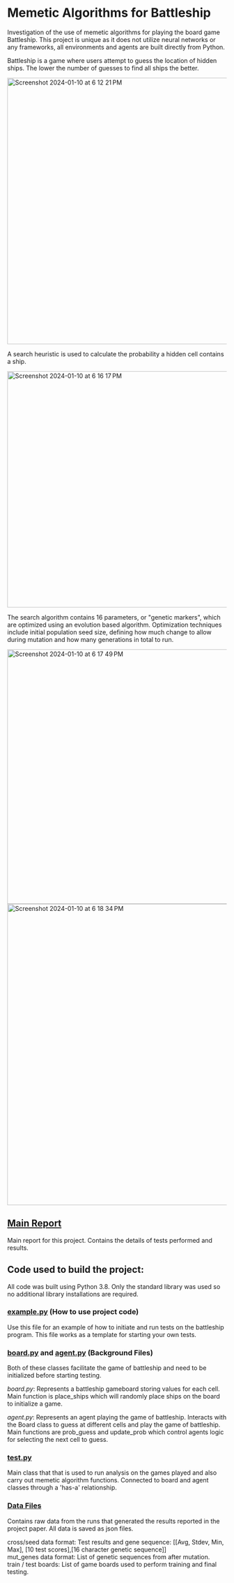 # Memetic Algorithms for Battleship
Investigation of the use of memetic algorithms for playing the board game Battleship. This project is unique as it does not utilize neural networks or any frameworks, all environments and agents are built directly from Python.

Battleship is a game where users attempt to guess the location of hidden ships. The lower the number of guesses to find all ships the better.

<img width="610" alt="Screenshot 2024-01-10 at 6 12 21 PM" src="https://github.com/kdevoe/battleship/assets/31428365/16a7ab50-c905-4f9b-9a67-c8d291458623">

A search heuristic is used to calculate the probability a hidden cell contains a ship. 

<img width="541" alt="Screenshot 2024-01-10 at 6 16 17 PM" src="https://github.com/kdevoe/battleship/assets/31428365/970f4210-fdf5-46c7-8a5b-094caf69006b">

The search algorithm contains 16 parameters, or "genetic markers", which are optimized using an evolution based algorithm. Optimization techniques include initial population seed size, defining how much change to allow during mutation and how many generations in total to run.

<img width="583" alt="Screenshot 2024-01-10 at 6 17 49 PM" src="https://github.com/kdevoe/battleship/assets/31428365/4929685d-fbba-46d2-8eee-32c079715f64">

<img width="690" alt="Screenshot 2024-01-10 at 6 18 34 PM" src="https://github.com/kdevoe/battleship/assets/31428365/03989724-f383-4229-beb5-50d7b21fdb8a">


## [Main Report](/Memetic_Battleship_KD.pdf)

Main report for this project. Contains the details of tests performed and results.

## Code used to build the project:

All code was built using Python 3.8. Only the standard library was used so no 
additional library installations are required.

### [example.py](/example.py) (How to use project code)

Use this file for an example of how to initiate and run tests on the battleship program. This file works as a template 
for starting your own tests.

### [board.py](/board.py) and [agent.py](/agent.py) (Background Files)

Both of these classes facilitate the game of battleship and need to be initialized before starting testing.  

_board.py_: Represents a battleship gameboard storing values for each cell. Main function is place_ships which will 
randomly place ships on the board to initialize a game.

_agent.py_: Represents an agent playing the game of battleship. Interacts with the Board class to 
guess at different cells and play the game of battleship. Main functions are prob_guess and update_prob which control 
agents logic for selecting the next cell to guess.

### [test.py](/test.py)

Main class that that is used to run analysis on the games played and also carry out memetic algorithm functions. 
Connected to board and agent classes through a 'has-a' relationship.

### [Data Files](/Data)
Contains raw data from the runs that generated the results reported in the project paper. All data is saved as json 
files.    

cross/seed data format: Test results and gene sequence: [[Avg, Stdev, Min, Max], [10 test scores],[16 character genetic sequence]]  
mut_genes data format: List of genetic sequences from after mutation.  
train / test boards: List of game boards used to perform training and final testing.
